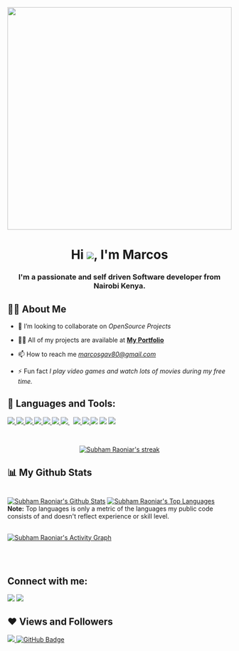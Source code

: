<a href="#"><img width="100%" margin="auto" height="500px" src="https://avatars.githubusercontent.com/u/75485447?v=4" height="125px"/></a>

<h1 align="center">Hi <img src="https://github.githubassets.com/images/icons/emoji/unicode/1f44b.png" />, I'm Marcos</h1>
<h3 align="center">I'm a passionate and self driven Software developer from Nairobi Kenya.</h3>


## 🙋‍♂️ About Me

- 👯 I’m looking to collaborate on *OpenSource Projects*

- 👨‍💻 All of my projects are available at **[My Portfolio](https://marcosochieng.netlify.app/)**

- 📫 How to reach me *marcosgav80@gmail.com*

- ⚡ Fun fact *I play video games and watch lots of movies during my free time.*

## 🚀 Languages and Tools:

<p align="left"> 
    <a href="https://reactjs.org/" target="_blank"> <img src="https://img.icons8.com/color/48/000000/react-native.png"/> </a>
    <a href="https://developer.mozilla.org/en-US/docs/Web/JavaScript" target="_blank"> <img src="https://img.icons8.com/color/48/000000/javascript.png"/> </a> 
    <a href="https://www.w3.org/html/" target="_blank"> <img src="https://img.icons8.com/color/48/000000/html-5.png"/> </a> 
    <a href="https://www.w3schools.com/css/" target="_blank"> <img src="https://img.icons8.com/color/48/000000/css3.png"/> </a> 
    <a href="https://getbootstrap.com" target="_blank"> <img src="https://img.icons8.com/color/48/000000/bootstrap.png"/> </a> 
    <a href="https://www.python.org" target="_blank"> <img src="https://img.icons8.com/color/48/000000/python.png"/> </a> 
    <a style="padding-right:8px;" href="https://nodejs.org" target="_blank"> <img src="https://img.icons8.com/color/48/000000/nodejs.png"/> </a>  
    <a href="https://git-scm.com/" target="_blank"> <img src="https://img.icons8.com/color/48/000000/git.png"/> </a> 
    <a href="https://redux.js.org" target="_blank"> <img src="https://img.icons8.com/color/48/000000/redux.png"/> </a>
    <a href="https://angular.io/" target="_blank"> <img src="https://img.icons8.com/color/48/000000/angularjs.png"/></a>
    <a href="https://www.figma.com/" target="_blank"> <img src="https://img.icons8.com/color/48/000000/figma--v1.png"/></a>
     <a href="https://docs.djangoproject.com/en/3.2/" target="_blank"> <img src="https://img.icons8.com/color/48/000000/django.png"/></a>
</p>

<!-- [![React Badge](https://img.shields.io/badge/-React-61DBFB?style=for-the-badge&labelColor=black&logo=react&logoColor=61DBFB)](#)  [![Javascript Badge](https://img.shields.io/badge/-Javascript-F0DB4F?style=for-the-badge&labelColor=black&logo=javascript&logoColor=F0DB4F)](#) [![Typescript Badge](https://img.shields.io/badge/-Typescript-007acc?style=for-the-badge&labelColor=black&logo=typescript&logoColor=007acc)](#) [![Nodejs Badge](https://img.shields.io/badge/-Nodejs-3C873A?style=for-the-badge&labelColor=black&logo=node.js&logoColor=3C873A)](#) [![GraphQL Badge](https://img.shields.io/badge/-GraphQl-e535ab?style=for-the-badge&labelColor=black&logo=node.js&logoColor=e535ab)](#) -->
<br/>

<p align="center">
    <a href="https://github.com/Marcos8060/github-readme-streak-stats">
        <img title="🔥 Get streak stats for your profile at git.io/streak-stats" alt="Subham Raoniar's streak" src="https://github-readme-streak-stats.herokuapp.com/?user=Marcos8060&theme=black-ice&hide_border=true&stroke=0000&background=060A0CD0"/>
    </a>
</p>

## 📊 My Github Stats

  <br/>
    <a href="https://github.com/Marcos8060/github-readme-stats"><img alt="Subham Raoniar's Github Stats" src="https://github-readme-stats.vercel.app/api?username=Marcos8060&show_icons=true&count_private=true&theme=react&hide_border=true&bg_color=0D1117" /></a>
  <a href="https://github.com/Marcos8060/github-readme-stats"><img alt="Subham Raoniar's Top Languages" src="https://github-readme-stats.vercel.app/api/top-langs/?username=Marcos8060&langs_count=8&count_private=true&layout=compact&theme=react&hide_border=true&bg_color=0D1117" /></a>
  <br/>
  <b>Note:</b> Top languages is only a metric of the languages my public code consists of and doesn't reflect experience or skill level.


<br/>
<br/>

<a href="https://github.com/Marcos8060/github-readme-activity-graph"><img alt="Subham Raoniar's Activity Graph" src="https://activity-graph.herokuapp.com/graph?username=Marcos8060&bg_color=0D1117&color=5BCDEC&line=5BCDEC&point=FFFFFF&hide_border=true" /></a>

<br/>
<br/>

## Connect with me:
<p align="left">

<a href = "https://www.linkedin.com/in/marcos-ochieng-a1a536206/"><img src="https://img.icons8.com/fluent/48/000000/linkedin.png"/></a>
<a href = "https://twitter.com/MarcosOchieng8"><img src="https://img.icons8.com/fluent/48/000000/twitter.png"/></a>
<!-- <a href = "https://www.youtube.com/channel/UC-NXT1lYAOPa3lrgWXqvuHA"><img src="https://img.icons8.com/color/48/000000/youtube-play.png"/></a> -->

</p>

## ❤ Views and Followers
<a href="https://github.com/Meghna-DAS/github-profile-views-counter">
    <img src="https://komarev.com/ghpvc/?username=Marcos8060">
</a>
<a href="https://github.com/Marcos8060?tab=followers"><img src="https://img.shields.io/github/followers/Marcos8060?label=Followers&style=social" alt="GitHub Badge"></a>
